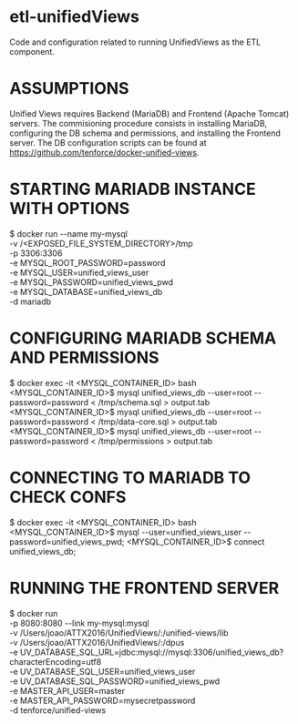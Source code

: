 # etl-unifiedViews
Code and configuration related to running UnifiedViews as the ETL component.
# ASSUMPTIONS
Unified Views requires Backend (MariaDB) and Frontend (Apache Tomcat) servers. The commisioning procedure consists in installing MariaDB, configuring the DB schema and permissions, and installing the Frontend server. The DB configuration scripts can be found at https://github.com/tenforce/docker-unified-views.

# STARTING MARIADB INSTANCE WITH OPTIONS
$ docker run --name my-mysql \
			-v /<EXPOSED_FILE_SYSTEM_DIRECTORY>/tmp \
           -p 3306:3306 \
           -e MYSQL_ROOT_PASSWORD=password \
           -e MYSQL_USER=unified_views_user \
           -e MYSQL_PASSWORD=unified_views_pwd \
           -e MYSQL_DATABASE=unified_views_db \
           -d mariadb
           
# CONFIGURING MARIADB SCHEMA AND PERMISSIONS           
$ docker exec -it <MYSQL_CONTAINER_ID> bash
<MYSQL_CONTAINER_ID>$ mysql unified_views_db --user=root --password=password < /tmp/schema.sql > output.tab
<MYSQL_CONTAINER_ID>$ mysql unified_views_db --user=root --password=password < /tmp/data-core.sql > output.tab
<MYSQL_CONTAINER_ID>$ mysql unified_views_db --user=root --password=password < /tmp/permissions > output.tab

# CONNECTING TO MARIADB TO CHECK CONFS
$ docker exec -it <MYSQL_CONTAINER_ID> bash
<MYSQL_CONTAINER_ID>$ mysql --user=unified_views_user --password=unified_views_pwd;
<MYSQL_CONTAINER_ID>$ connect unified_views_db;

# RUNNING THE FRONTEND SERVER
$ docker run  \
    -p 8080:8080 --link my-mysql:mysql \
    -v /Users/joao/ATTX2016/UnifiedViews/:/unified-views/lib \
    -v /Users/joao/ATTX2016/UnifiedViews/:/dpus \
    -e UV_DATABASE_SQL_URL=jdbc:mysql://mysql:3306/unified_views_db?characterEncoding=utf8 \
    -e UV_DATABASE_SQL_USER=unified_views_user \
    -e UV_DATABASE_SQL_PASSWORD=unified_views_pwd \
    -e MASTER_API_USER=master \
    -e MASTER_API_PASSWORD=mysecretpassword \
    -d tenforce/unified-views
